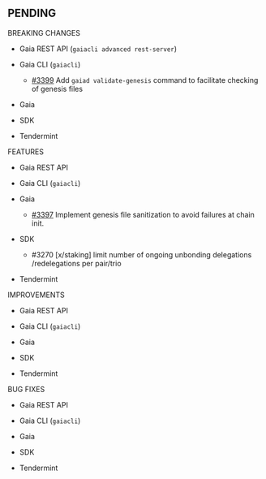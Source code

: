 ## PENDING

BREAKING CHANGES

* Gaia REST API (`gaiacli advanced rest-server`)

* Gaia CLI  (`gaiacli`)
  - [#3399](https://github.com/cosmos/cosmos-sdk/pull/3399) Add `gaiad validate-genesis` command to facilitate checking of genesis files

* Gaia

* SDK

* Tendermint


FEATURES

* Gaia REST API

* Gaia CLI  (`gaiacli`)

* Gaia
  - [\#3397](https://github.com/cosmos/cosmos-sdk/pull/3397) Implement genesis file sanitization to avoid failures at chain init.

* SDK
  * \#3270 [x/staking] limit number of ongoing unbonding delegations /redelegations per pair/trio

* Tendermint


IMPROVEMENTS

* Gaia REST API

* Gaia CLI  (`gaiacli`)

* Gaia

* SDK

* Tendermint


BUG FIXES

* Gaia REST API

* Gaia CLI  (`gaiacli`)

* Gaia

* SDK

* Tendermint
